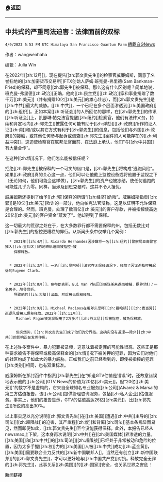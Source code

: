 ###  [:house:返回](README.md)
---


## 中共式的严重司法迫害：法律面前的双标
`4/9/2023 5:53 PM UTC Himalaya San Francisco Quantum Farm` [轉載自GNews](https://gnews.org/articles/1081715)

作者：wangwenhaha

编辑：Julia Win

在2022年[[zh:12月]]，现在提告[[zh:郭文贵先生]]的检察官威廉姆斯，同意了名誉扫地的[[zh:加密货币交易所]]FTX创始人萨姆·班克曼-弗里德(Sam Bankman-Fried)的保释，却不同意[[zh:郭先生]]被保释。那么这有什么区别呢？简单地说，班克曼-弗里德[[zh:政治]]正确，他向[[zh:民主党]][[zh:政治]]家和事业捐赠了数千万[[zh:美元]]（并有捐赠10亿[[zh:美元]]的雄心壮志），而[[zh:郭文贵先生]]是[[zh:中共]]最大的威胁。[[zh:中共]]，一个已经在多个层面渗透到[[zh:美国政府]]的[[zh:组织]]。正如本案[[zh:听证会]]的人所回忆的那样，在[[zh:郭先生]]的传讯[[zh:听证会]]上，凯瑟琳·帕克法官提醒[[zh:纽约]]检察官，他们有法律义务，持续和肯定地向[[zh:郭先生]]披露任何可能有助于[[zh:弹劾]][[zh:政府]]所作的证人证[[zh:词]]和/或以其它方式有利于[[zh:郭先生]]的信息，包括他们与外国[[zh:政府]]的接触，或其他任何参与起诉或调查[[zh:郭先生]]案件的人可能存在的[[zh:利益冲突]]，这迫使检察官在联邦法官面前、在法庭上承认，他们“与[[zh:中共国]]有大量合作”。

  
在这种[[zh:情]]况下，他们怎么能被信任呢？

  
拒绝[[zh:郭先生]]被保释的一个可笑的借口是，[[zh:郭先生]]将构成“逃跑风险”。如果[[zh:政府]]真的关心这一点，他们可以让他戴上监控设备或将他置于监视之下（无论如何，他们可能会这样做）。[[zh:郭先生]]的资产也被冻结，使任何逃跑的可能性几乎为零。同样，当涉及到班克曼时，这并不令人担忧。

  

威廉姆斯还提到了给予[[zh:郭]]保释的所谓“[[zh:经济]]危险”。威廉姆斯指责[[zh:郭]]是10亿[[zh:美元]]欺诈的一部分，他向帕克法官辩称，这足以证明不允许保释是合理的。然而，班克曼，处理了数百亿[[zh:美元]]的客户存款，并被指控使高达20亿[[zh:美元]]的客户资金“蒸发了”。他却得到了保释。

  

这一切最大的荒谬之处在于，在大多数罪行都不需要保释的州，包括无数比对[[zh:郭先生]]的指控更糟糕的罪行。从新闻头条中仅举几个案例：

  

      * 2021年[[zh:4月]]，Ricardo Hernandez因涉嫌将一名[[zh:纽约]]警察局亚裔警官推入[[zh:皇后区]]的地铁轨道而被指控—被
        保释释放。
    

      * 2022年[[zh:3月]]，一名[[zh:曼哈顿]]法官在无保释请况下，释放了因谋杀指控被起诉的Eugene Clark。
    

      * 2022年[[zh:8月]]，在布朗克斯，Bui Van Phu因涉嫌谋杀未遂而被捕，据称他打了一名男子，颅骨骨折，
        导致他的[[zh:大脑]]出血，然后被无保释释放。
    

      * 2022年[[zh:9月]]，Michael Pacious在用斧头恐吓[[zh:曼哈顿]][[zh:麦当劳]]巡逻队后被无保释释放。2022年[[zh:11月]]，
         Michael Pagan被发现服用了2万多片[[zh:芬太尼]]后被指控，被免保释放。
    

         但突然间，[[zh:郭文贵先生]]成了他们的分界线。这确实没有道理——除非[[zh:中共]]的影响正在发挥作用。

  
在上述许多案件中，暴力犯罪被录频，这意味着被定罪的可能性很高。这些正是那种要求被告不得保释或极高保释金的[[zh:情]]况下被关押的犯罪，因为它们对他们的社区构成了如此大的暴力威胁。正如我们之前已经看到的，即使被指控的犯罪[[zh:类别]]相同，也有双重标准。

  

威廉姆斯在那封函件中指责[[zh:郭先生]]在“知道GTV估值是错误”时，还故意错误地表示他的[[zh:公司]]GTV News的价值为20亿[[zh:美元]]。但“20亿[[zh:美元]]”的数字不是虚构的，它来自全球知名专业服务[[zh:公司]]Alvarez & Marsal的第三方估值报告，该[[zh:公司]]提供管理咨询服务，包括[[zh:私人企业]]估值服务。事实上，他们的报告显示，GTV的估值高达26亿[[zh:美元]]，比[[zh:郭先生]]所说的高出30%。

  

以上事实足以充分说明[[zh:郭文贵先生]]在[[zh:美国]]遭遇[[zh:中共]]主导的[[zh:司法]][[zh:超限战]]的迫害，其严重程[[zh:度]]和背离[[zh:司法]]基本条规显而易见，然而即便如此，[[zh:郭文贵先生]]至今没能获得保释。此外，本报告已经从newsmax上下架，这本身再次说明[[zh:中共]]在[[zh:美国媒体]]界渗透的力量。[[zh:美国]]和[[zh:中共]]的[[zh:司法]][[zh:超限战]]已经处于非常被动和危险的位置，因为太多手握[[zh:权]]力的[[zh:美国]]人被[[zh:中共]]成功[[zh:蓝金黄]]，[[zh:美国]]需要联合全力反共的[[zh:新中国联邦人]]，当然还有创立[[zh:新中国联邦]]的[[zh:郭文贵先生]]，才可以更好地与[[zh:中国共产党]]对抗。释放完全无罪的[[zh:郭先生]]，此事关系[[zh:美国]]的[[zh:国家]]安全，也关系世界之安危！

[新闻链接]([https://www.newsmax.com/specials/freemilesguo-china-lawsuit/2023/04/05/id/1115196/](https://www.newsmax.com/specials/freemilesguo-china-lawsuit/2023/04/05/id/1115196/)新闻链接)
